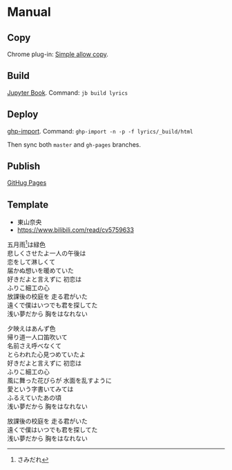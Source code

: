 
# Manual

## Copy

Chrome plug-in:
[Simple allow copy](https://chrome.google.com/webstore/detail/simple-allow-copy/aefehdhdciieocakfobpaaolhipkcpgc).

## Build

[Jupyter Book](https://jupyterbook.org/en/stable/intro.html).
Command: `jb build lyrics`

## Deploy

[ghp-import](https://jupyterbook.org/en/stable/publish/gh-pages.html#option-2-automatically-push-your-build-files-with-ghp-import).
Command: `ghp-import -n -p -f lyrics/_build/html`

Then sync both `master` and `gh-pages` branches.

## Publish

[GitHug Pages](https://pages.github.com/)

## Template

- 東山奈央
- https://www.bilibili.com/read/cv5759633

五月雨[^1]は緑色<br>
悲しくさせたよ一人の午後は<br>
恋をして淋しくて<br>
届かぬ想いを暖めていた<br>
好きだよと言えずに 初恋は<br>
ふりこ細工の心<br>
放課後の校庭を 走る君がいた<br>
遠くで僕はいつでも君を探してた<br>
浅い夢だから 胸をはなれない<br>

夕映えはあんず色<br>
帰り道一人口笛吹いて<br>
名前さえ呼べなくて<br>
とらわれた心見つめていたよ<br>
好きだよと言えずに 初恋は<br>
ふりこ細工の心<br>
風に舞った花びらが 水面を乱すように<br>
愛という字書いてみては<br>
ふるえていたあの頃<br>
浅い夢だから 胸をはなれない<br>

放課後の校庭を 走る君がいた<br>
遠くで僕はいつでも君を探してた<br>
浅い夢だから 胸をはなれない<br>

[^1]: さみだれ
